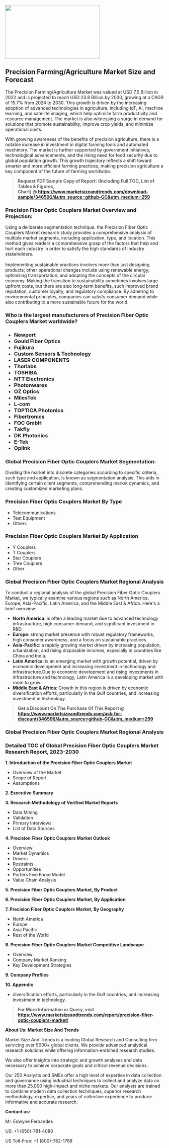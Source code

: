 <p><img class="alignnone size-medium wp-image-20088" src="https://ffe5etoiles.com/wp-content/uploads/2024/12/MST1-300x171.png" alt="" width="300" height="171" /></p><h2>Precision Farming/Agriculture Market Size and Forecast</h2><p>The Precision Farming/Agriculture Market was valued at USD 7.5 Billion in 2022 and is projected to reach USD 23.8 Billion by 2030, growing at a CAGR of 15.7% from 2024 to 2030. This growth is driven by the increasing adoption of advanced technologies in agriculture, including IoT, AI, machine learning, and satellite imaging, which help optimize farm productivity and resource management. The market is also witnessing a surge in demand for solutions that promote sustainability, improve crop yields, and minimize operational costs.</p><p>With growing awareness of the benefits of precision agriculture, there is a notable increase in investment in digital farming tools and automated machinery. The market is further supported by government initiatives, technological advancements, and the rising need for food security due to global population growth. This growth trajectory reflects a shift toward smarter and more efficient farming practices, making precision agriculture a key component of the future of farming worldwide.</p></p><blockquote id="" class=""><strong>Request PDF Sample Copy of Report: (Including Full TOC, List of Tables &amp; Figures, Chart)&nbsp;@&nbsp;<strong><a href="https://www.marketsizeandtrends.com/download-sample/346596/&utm_source=github-GC&utm_medium=259" target="_blank">https://www.marketsizeandtrends.com/download-sample/346596/&utm_source=github-GC&utm_medium=259</a></strong></strong></blockquote><h3 id="" class="">Precision Fiber Optic Couplers Market&nbsp;Overview and Projection:</h3><p id="" class="">Using a deliberate segmentation technique, the Precision Fiber Optic Couplers Market research study provides a comprehensive analysis of multiple market segments, including application, type, and location. This method gives readers a comprehensive grasp of the factors that help and hurt each industry in order to satisfy the high standards of industry stakeholders. <br /> <br />Implementing sustainable practices involves more than just designing products; other operational changes include using renewable energy, optimizing transportation, and adopting the concepts of the circular economy. Making the transition to sustainability sometimes involves large upfront costs, but there are also long-term benefits, such improved brand reputation, customer loyalty, and regulatory compliance. By adhering to environmental principles, companies can satisfy consumer demand while also contributing to a more sustainable future for the world.</p><h3 id="" class="">Who is the largest manufacturers of&nbsp;Precision Fiber Optic Couplers Market worldwide?</h3><h3 class=""><p><ul><li>Newport </li><li> Gould Fiber Optics </li><li> Fujikura </li><li> Custom Sensors & Technology </li><li> LASER COMPONENTS </li><li> Thorlabs </li><li> TOSHIBA </li><li> NTT Electronics </li><li> Photonwares </li><li> OZ Optics </li><li> MilesTek </li><li> L-com </li><li> TOPTICA Photonics </li><li> Fibertronics </li><li> FOC GmbH </li><li> Takfly </li><li> DK Photonics </li><li> E-Tek </li><li> Oplink</li></ul></p></h3><h3 id="" class="">Global&nbsp;Precision Fiber Optic Couplers Market Segmentation:</h3><p id="" class="">Dividing the market into discrete categories according to specific criteria, such type and application, is known as segmentation analysis. This aids in identifying certain client segments, comprehending market dynamics, and creating customized marketing plans.</p><h3 id="" class="">Precision Fiber Optic Couplers Market&nbsp;By Type</h3><p><p><ul><li>Telecommunications</li><li> Test Equipment</li><li> Others</p></li></ul></p></p><h3 id="" class="">Precision Fiber Optic Couplers Market&nbsp;By Application</h3><p class=""><p><ul><li>Y Couplers</li><li> T Couplers</li><li> Star Couplers</li><li> Tree Couplers</li><li> Other</li></ul></p></p><h3 id="" class="">Global Precision Fiber Optic Couplers Market Regional Analysis</h3><p id="" class="">To conduct a regional analysis of the global Precision Fiber Optic Couplers Market, we typically examine various regions such as North America, Europe, Asia-Pacific, Latin America, and the Middle East &amp; Africa. Here's a brief overview:</p><ul><li><strong>North America</strong>: is often a leading market due to advanced technology infrastructure, high consumer demand, and significant investment in R&amp;D.</li><li><strong>Europe</strong>: strong market presence with robust regulatory frameworks, high consumer awareness, and a focus on sustainable practices.</li><li><strong>Asia-Pacific</strong>: a rapidly growing market driven by increasing population, urbanization, and rising disposable incomes, especially in countries like China and India.</li><li><strong>Latin America</strong>: is an emerging market with growth potential, driven by economic development and increasing investment in technology and infrastructure.Due to economic development and rising investments in infrastructure and technology, Latin America is a developing market with room to grow.</li><li><strong>Middle East &amp; Africa</strong>: Growth in this region is driven by economic diversification efforts, particularly in the Gulf countries, and increasing investment in technology.</li></ul><blockquote id="" class=""><strong>Get a Discount On The Purchase Of This Report @ <strong><a href="https://www.marketsizeandtrends.com/ask-for-discount/346596/&utm_source=github-GC&utm_medium=259" target="_blank">https://www.marketsizeandtrends.com/ask-for-discount/346596/&utm_source=github-GC&utm_medium=259</a></strong></strong></blockquote><h3 id="" class="">Global Precision Fiber Optic Couplers Market Regional Analysis</h3><h3 id="" class="">Detailed TOC of Global Precision Fiber Optic Couplers Market Research Report, 2023-2030</h3><p id="" class=""><strong>1. Introduction of the Precision Fiber Optic Couplers Market</strong></p><ul><li>Overview of the Market</li><li>Scope of Report</li><li>Assumptions</li></ul><p id="" class=""><strong>2. Executive Summary</strong></p><p id="" class=""><strong>3. Research Methodology of Verified Market Reports</strong></p><ul><li>Data Mining</li><li>Validation</li><li>Primary Interviews</li><li>List of Data Sources</li></ul><p id="" class=""><strong>4. Precision Fiber Optic Couplers Market Outlook</strong></p><ul><li>Overview</li><li>Market Dynamics</li><li>Drivers</li><li>Restraints</li><li>Opportunities</li><li>Porters Five Force Model</li><li>Value Chain Analysis</li></ul><p id="" class=""><strong>5. Precision Fiber Optic Couplers Market, By Product</strong></p><p id="" class=""><strong>6. Precision Fiber Optic Couplers Market, By Application</strong></p><p id="" class=""><strong>7. Precision Fiber Optic Couplers Market, By Geography</strong></p><ul><li>North America</li><li>Europe</li><li>Asia Pacific</li><li>Rest of the World</li></ul><p id="" class=""><strong>8. Precision Fiber Optic Couplers Market Competitive Landscape</strong></p><ul><li>Overview</li><li>Company Market Ranking</li><li>Key Development Strategies</li></ul><p id="" class=""><strong>9. Company Profiles</strong></p><p id="" class=""><strong>10. Appendix</strong></p><ul><li>diversification efforts, particularly in the Gulf countries, and increasing investment in technology.</li></ul><blockquote id="" class=""><strong>For More Information or Query, visit <strong><strong><a href="https://www.marketsizeandtrends.com/report/precision-fiber-optic-couplers-market/" target="_blank">https://www.marketsizeandtrends.com/report/precision-fiber-optic-couplers-market/</a></strong></strong></strong></blockquote><p id="" class=""><strong>About Us: Market Size And Trends</strong></p><p id="" class="">Market Size And Trends is a leading Global Research and Consulting firm servicing over 5000+ global clients. We provide advanced analytical research solutions while offering information-enriched research studies.</p><p id="" class="">We also offer insights into strategic and growth analyses and data necessary to achieve corporate goals and critical revenue decisions.</p><p id="" class="">Our 250 Analysts and SMEs offer a high level of expertise in data collection and governance using industrial techniques to collect and analyze data on more than 25,000 high-impact and niche markets. Our analysts are trained to combine modern data collection techniques, superior research methodology, expertise, and years of collective experience to produce informative and accurate research.</p><p id="" class=""><strong>Contact us:</strong></p><p id="" class="">Mr. Edwyne Fernandes</p><p id="" class="">US: +1 (650)-781-4080</p><p id="" class="">US Toll-Free: +1 (800)-782-1768</p>
